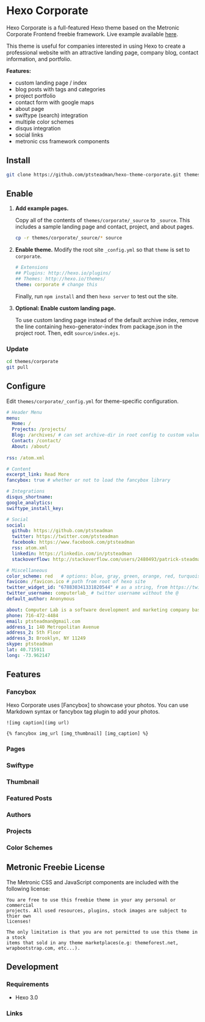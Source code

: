 # Hexo Corporate

Hexo Corporate is a full-featured Hexo theme based on the Metronic Corporate
Frontend freebie framework.  Live example available
[here](http://hexotest.computerlab.io).

This theme is useful for companies interested in using Hexo to create a
professional website with an attractive landing page, company blog, contact
information, and portfolio.  

**Features:**

- custom landing page / index 
- blog posts with tags and categories
- project portfolio
- contact form with google maps
- about page
- swiftype (search) integration
- multiple color schemes
- disqus integration
- social links
- metronic css framework components


## Install

``` bash
git clone https://github.com/ptsteadman/hexo-theme-corporate.git themes/corporate
```

## Enable

1. **Add example pages.** 

	Copy all of the contents of `themes/corporate/_source` to `_source`.
	This includes a sample landing page and contact, project, and
	about pages.

	```bash
	cp -r themes/corporate/_source/* source
	```

2. **Enable theme.** 
	Modify the root site `_config.yml` so that `theme` is set to `corporate`. 

	```yml
	# Extensions
	## Plugins: http://hexo.io/plugins/
	## Themes: http://hexo.io/themes/
	theme: corporate # change this

	```

	Finally, run `npm install` and then `hexo server` to test out the site.

3. **Optional: Enable custom landing page.**

	To use custom landing page instead of the default archive index, remove
	the line containing hexo-generator-index from package.json in the project root.
	Then, edit `source/index.ejs`.

### Update

``` bash
cd themes/corporate
git pull
```

## Configure

Edit `themes/corporate/_config.yml` for theme-specific configuration.

``` yml
# Header Menu
menu:
  Home: /
  Projects: /projects/
  Blog: /archives/ # can set archive-dir in root config to custom value
  Contact: /contact/
  About: /about/
   
rss: /atom.xml

# Content
excerpt_link: Read More
fancybox: true # whether or not to load the fancybox library

# Integrations
disqus_shortname: 
google_analytics:
swiftype_install_key: 

# Social
social:
  github: https://github.com/ptsteadman
  twitter: https://twitter.com/ptsteadman
  facebook: https://www.facebook.com/ptsteadman
  rss: atom.xml
  linkedin: https://linkedin.com/in/ptsteadman
  stackoverflow: http://stackoverflow.com/users/2480493/patrick-steadman

# Miscellaneous
color_scheme: red   # options: blue, gray, green, orange, red, turquoise
favicon: /favicon.ico # path from root of hexo site
twitter_widget_id: "678830341331820544" # as a string, from https://twitter.com/settings/widgets
twitter_username: computerlab_ # twitter username without the @
default_author: Anonymous

about: Computer Lab is a software development and marketing company based in Brooklyn, New York. <br><br> Computer Lab was founded in 2015, and is focused on so on and so forth.
phone: 716-472-4484
email: ptsteadman@gmail.com
address_1: 140 Metropolitan Avenue
address_2: 5th Floor
address_3: Brooklyn, NY 11249
skype: ptsteadman
lat: 40.715911 
long: -73.962147
```


## Features

### Fancybox

Hexo Corporate uses [Fancybox] to showcase your photos. You can use Markdown syntax or fancybox tag plugin to add your photos.

```
![img caption](img url)

{% fancybox img_url [img_thumbnail] [img_caption] %}
```

### Pages

### Swiftype

### Thumbnail

### Featured Posts

### Authors

### Projects

### Color Schemes

## Metronic Freebie License

The Metronic CSS and JavaScript components are included with the following
license:

```
You are free to use this freebie theme in your any personal or commercial
projects. All used resources, plugins, stock images are subject to thier own
licenses!

The only limitation is that you are not permitted to use this theme in a stock
items that sold in any theme marketplaces(e.g: themeforest.net,
wrapbootstrap.com, etc...).
```

## Development

### Requirements

- Hexo 3.0

### Links

